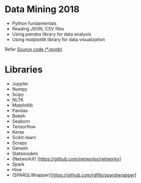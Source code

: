 # Data Mining 2018

 * Python fundamentals 
 * Reading JSON, CSV files
 * Using *pandas* library for data analysis
 * Using *matplotlib* library for data visualization

Refer [Source code (*.ipynb)](./)

# Libraries
 * Jupyter
 * Numpy
 * Scipy
 * NLTK
 * Matplotlib
 * Pandas
 * Bokeh
 * Seaborn
 * Tensorflow
 * Keras
 * Scikit-learn
 * Scrapy
 * Gensim
 * Statsmodels
 * (NetworkX) [https://github.com/networkx/networkx]
 * Spark
 * Hive
 * (SPARQLWrapper)[https://github.com/rdflib/sparqlwrapper]
